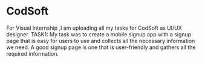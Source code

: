 # CodSoft
For Visual Internship ,I am uploading all my tasks for CodSoft as UI/UX designer.
TASK1:
My task was to create a mobile signup app with a signup page that is easy for users to use and collects all 
the necessary information we need. A good signup page is one that is user-friendly and gathers all the required information.
